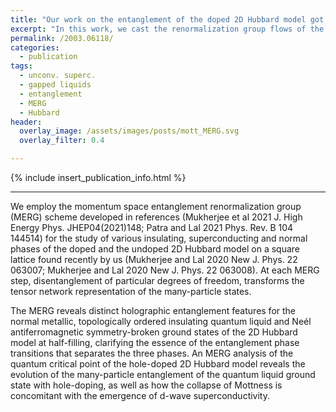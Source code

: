 ```yaml
---
title: "Our work on the entanglement of the doped 2D Hubbard model got published in J. Phys. Cond. Mat."
excerpt: "In this work, we cast the renormalization group flows of the 2D Hubbard model in terms of entanglement evolution, revealing holographic features along the way."
permalink: /2003.06118/
categories:
  - publication
tags:
  - unconv. superc.
  - gapped liquids
  - entanglement
  - MERG
  - Hubbard
header:
  overlay_image: /assets/images/posts/mott_MERG.svg
  overlay_filter: 0.4

---
```


{% include insert_publication_info.html %}

---

We employ the momentum space entanglement renormalization group (MERG) scheme developed in references (Mukherjee et al 2021 J. High Energy Phys. JHEP04(2021)148; Patra and Lal 2021 Phys. Rev. B 104 144514) for the study of various insulating, superconducting and normal phases of the doped and the undoped 2D Hubbard model on a square lattice found recently by us (Mukherjee and Lal 2020 New J. Phys. 22 063007; Mukherjee and Lal 2020 New J. Phys. 22 063008). At each MERG step, disentanglement of particular degrees of freedom, transforms the tensor network representation of the many-particle states. 

The MERG reveals distinct holographic entanglement features for the normal metallic, topologically ordered insulating quantum liquid and Neél antiferromagnetic symmetry-broken ground states of the 2D Hubbard model at half-filling, clarifying the essence of the entanglement phase transitions that separates the three phases. An MERG analysis of the quantum critical point of the hole-doped 2D Hubbard model reveals the evolution of the many-particle entanglement of the quantum liquid ground state with hole-doping, as well as how the collapse of Mottness is concomitant with the emergence of d-wave superconductivity.
